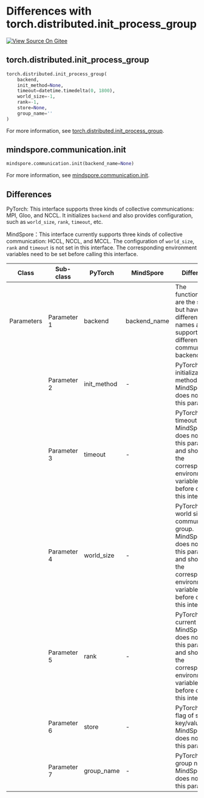 # Differences with torch.distributed.init_process_group

[![View Source On Gitee](https://mindspore-website.obs.cn-north-4.myhuaweicloud.com/website-images/r2.4.0/resource/_static/logo_source_en.svg)](https://gitee.com/mindspore/docs/blob/r2.4.0/docs/mindspore/source_en/note/api_mapping/pytorch_diff/init.md)

## torch.distributed.init_process_group

```python
torch.distributed.init_process_group(
    backend,
    init_method=None,
    timeout=datetime.timedelta(0, 1800),
    world_size=-1,
    rank=-1,
    store=None,
    group_name=''
)
```

For more information, see [torch.distributed.init_process_group](https://pytorch.org/docs/1.8.1/distributed.html#torch.distributed.init_process_group).

## mindspore.communication.init

```python
mindspore.communication.init(backend_name=None)
```

For more information, see [mindspore.communication.init](https://mindspore.cn/docs/en/r2.4.0/api_python/mindspore.communication.html#mindspore.communication.init).

## Differences

PyTorch: This interface supports three kinds of collective communications: MPI, Gloo, and NCCL. It initializes `backend` and also provides configuration, such as `world_size`, `rank`, `timeout`, etc.

MindSpore：This interface currently supports three kinds of collective communication: HCCL, NCCL, and MCCL. The configuration of `world_size`, `rank` and `timeout` is not set in this interface. The corresponding environment variables need to be set before calling this interface.

| Class | Sub-class |PyTorch | MindSpore | Difference |
| --- | --- | --- | --- |---|
| Parameters | Parameter 1 | backend | backend_name | The functionalities are the same, but have different names and support different communication backend|
| | Parameter 2 | init_method | - | PyTorch: the initialization method. MindSpore does not have this param|
| | Parameter 3 | timeout | - |PyTorch: the timeout value. MindSpore does not have this parameter, and should set the corresponding environment variables before calling this interface|
| | Parameter 4 | world_size | - |PyTorch: the world size of communication group. MindSpore does not have this parameter, and should set the corresponding environment variables before calling this interface|
| | Parameter 5 | rank | - |PyTorch: the current rank. MindSpore does not have this parameter, and should set the corresponding environment variables before calling this interface|
| | Parameter 6 | store | - |PyTorch: the flag of storing key/value. MindSpore does not have this parameter |
| | Parameter 7 | group_name | - |PyTorch: the group name. MindSpore does not have this parameter |